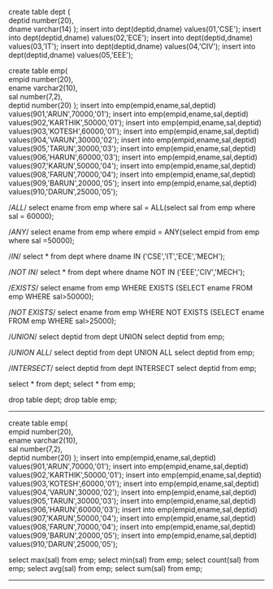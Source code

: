 create table dept
(   
  deptid     number(20),   
  dname      varchar(14)
);
insert into dept(deptid,dname) values(01,'CSE');
insert into dept(deptid,dname) values(02,'ECE');
insert into dept(deptid,dname) values(03,'IT');
insert into dept(deptid,dname) values(04,'CIV');
insert into dept(deptid,dname) values(05,'EEE');

create table emp(   
  empid    number(20),   
  ename    varchar2(10),   
  sal      number(7,2),   
  deptid   number(20)
);
insert into emp(empid,ename,sal,deptid) values(901,'ARUN',70000,'01');
insert into emp(empid,ename,sal,deptid) values(902,'KARTHIK',50000,'01');
insert into emp(empid,ename,sal,deptid) values(903,'KOTESH',60000,'01');
insert into emp(empid,ename,sal,deptid) values(904,'VARUN',30000,'02');
insert into emp(empid,ename,sal,deptid) values(905,'TARUN',30000,'03');
insert into emp(empid,ename,sal,deptid) values(906,'HARUN',60000,'03');
insert into emp(empid,ename,sal,deptid) values(907,'KARUN',50000,'04');
insert into emp(empid,ename,sal,deptid) values(908,'FARUN',70000,'04');
insert into emp(empid,ename,sal,deptid) values(909,'BARUN',20000,'05');
insert into emp(empid,ename,sal,deptid) values(910,'DARUN',25000,'05');

/*ALL*/
select ename from emp where sal = ALL(select sal from emp where sal = 60000);

/*ANY*/
select ename from emp where empid = ANY(select empid from emp where sal =50000);

/*IN*/
select * from dept where dname IN ('CSE','IT','ECE','MECH');

/*NOT IN*/
select * from dept where dname NOT IN ('EEE','CIV','MECH');

/*EXISTS*/
select ename from emp WHERE EXISTS
(SELECT ename FROM emp WHERE sal>50000);

/*NOT EXISTS*/
select ename from emp WHERE NOT EXISTS
(SELECT ename FROM emp WHERE sal>25000);

/*UNION*/
select deptid from dept
UNION
select deptid from emp;

/*UNION ALL*/
select deptid from dept
UNION ALL
select deptid from emp;

/*INTERSECT*/
select deptid from dept
INTERSECT
select deptid from emp;

select * from dept;
select * from emp;

drop table dept;
drop table emp;


---------------------------------------------------------------------------------------------------------------------------------------------------------

create table emp(   
  empid    number(20),   
  ename    varchar2(10),   
  sal      number(7,2),   
  deptid   number(20)
);
insert into emp(empid,ename,sal,deptid) values(901,'ARUN',70000,'01');
insert into emp(empid,ename,sal,deptid) values(902,'KARTHIK',50000,'01');
insert into emp(empid,ename,sal,deptid) values(903,'KOTESH',60000,'01');
insert into emp(empid,ename,sal,deptid) values(904,'VARUN',30000,'02');
insert into emp(empid,ename,sal,deptid) values(905,'TARUN',30000,'03');
insert into emp(empid,ename,sal,deptid) values(906,'HARUN',60000,'03');
insert into emp(empid,ename,sal,deptid) values(907,'KARUN',50000,'04');
insert into emp(empid,ename,sal,deptid) values(908,'FARUN',70000,'04');
insert into emp(empid,ename,sal,deptid) values(909,'BARUN',20000,'05');
insert into emp(empid,ename,sal,deptid) values(910,'DARUN',25000,'05');

select max(sal) from emp;
select min(sal) from emp;
select count(sal) from emp;
select avg(sal) from emp;
select sum(sal) from emp;




---------------------------------------------------------------------------------------------------------------------------------------------------------

